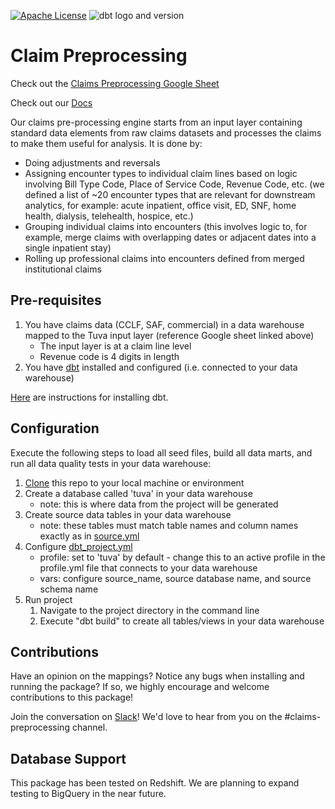 [![Apache License](https://img.shields.io/badge/License-Apache%202.0-blue.svg)](https://opensource.org/licenses/Apache-2.0) ![dbt logo and version](https://img.shields.io/static/v1?logo=dbt&label=dbt-version&message=1.x&color=orange)

# Claim Preprocessing

Check out the [Claims Preprocessing Google Sheet](https://docs.google.com/spreadsheets/d/1TMMM1u8GTdWqxGcHALRtGMjcxBXQwBbWUW8pHL66W_E/edit#gid=245639858)

Check out our [Docs](https://docs.tuvahealth.com/)

Our claims pre-processing engine starts from an input layer containing standard data elements from raw claims datasets and processes the claims to make them useful for analysis.  It is done by:

- Doing adjustments and reversals
- Assigning encounter types to individual claim lines based on logic involving Bill Type Code, Place of Service Code, Revenue Code, etc. (we defined a list of ~20 encounter types that are relevant for downstream analytics, for example: acute inpatient, office visit, ED, SNF, home health, dialysis, telehealth, hospice, etc.)
- Grouping individual claims into encounters (this involves logic to, for example, merge claims with overlapping dates or adjacent dates into a single inpatient stay)
- Rolling up professional claims into encounters defined from merged institutional claims


## Pre-requisites
1. You have claims data (CCLF, SAF, commercial) in a data warehouse mapped to the Tuva input layer (reference Google sheet linked above)
    - The input layer is at a claim line level
    - Revenue code is 4 digits in length
2. You have [dbt](https://www.getdbt.com/) installed and configured (i.e. connected to your data warehouse)

[Here](https://docs.getdbt.com/dbt-cli/installation) are instructions for installing dbt.

## Configuration
Execute the following steps to load all seed files, build all data marts, and run all data quality tests in your data warehouse:

1. [Clone](https://docs.github.com/en/repositories/creating-and-managing-repositories/cloning-a-repository) this repo to your local machine or environment
2. Create a database called 'tuva' in your data warehouse
    - note: this is where data from the project will be generated
3. Create source data tables in your data warehouse
    - note: these tables must match table names and column names exactly as in [source.yml](models/source.yml)
4. Configure [dbt_project.yml](/dbt_project.yml)
    - profile: set to 'tuva' by default - change this to an active profile in the profile.yml file that connects to your data warehouse
    - vars: configure source_name, source database name, and source schema name
5. Run project
    1. Navigate to the project directory in the command line
    2. Execute "dbt build" to create all tables/views in your data warehouse

## Contributions
Have an opinion on the mappings? Notice any bugs when installing 
and running the package? If so, we highly encourage and welcome contributions to this package! 

Join the conversation on [Slack](https://tuvahealth.slack.com/ssb/redirect#/shared-invite/email)!  We'd love to hear from you on the #claims-preprocessing channel.

## Database Support
This package has been tested on Redshift.  We are planning to expand testing to BigQuery in the near future.